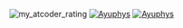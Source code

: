 ![my_atcoder_rating](https://badgen.org/img/atcoder/Ayuphys/rating/algorithm?style=flat)
[![Ayuphys](https://img.shields.io/endpoint?url=https%3A%2F%2Fatcoder-badges.now.sh%2Fapi%2Fatcoder%2Fjson%2FAyuphys)](https://atcoder.jp/users/Ayuphys)
[![Ayuphys](https://img.shields.io/endpoint?url=https%3A%2F%2Fatcoder-badges.now.sh%2Fapi%2Fcodeforces%2Fjson%2FAyuphys)](https://codeforces.com/profile/Ayuphys)

